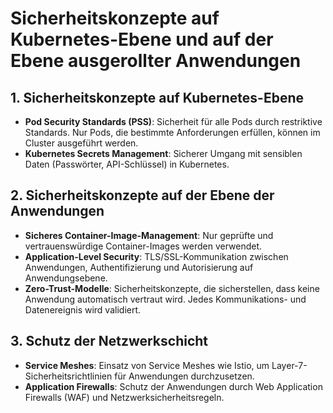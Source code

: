 
# Sicherheitskonzepte auf Kubernetes-Ebene und auf der Ebene ausgerollter Anwendungen

## 1. Sicherheitskonzepte auf Kubernetes-Ebene
- **Pod Security Standards (PSS)**: Sicherheit für alle Pods durch restriktive Standards. Nur Pods, die bestimmte Anforderungen erfüllen, können im Cluster ausgeführt werden.
- **Kubernetes Secrets Management**: Sicherer Umgang mit sensiblen Daten (Passwörter, API-Schlüssel) in Kubernetes.

## 2. Sicherheitskonzepte auf der Ebene der Anwendungen
- **Sicheres Container-Image-Management**: Nur geprüfte und vertrauenswürdige Container-Images werden verwendet.
- **Application-Level Security**: TLS/SSL-Kommunikation zwischen Anwendungen, Authentifizierung und Autorisierung auf Anwendungsebene.
- **Zero-Trust-Modelle**: Sicherheitskonzepte, die sicherstellen, dass keine Anwendung automatisch vertraut wird. Jedes Kommunikations- und Datenereignis wird validiert.

## 3. Schutz der Netzwerkschicht
- **Service Meshes**: Einsatz von Service Meshes wie Istio, um Layer-7-Sicherheitsrichtlinien für Anwendungen durchzusetzen.
- **Application Firewalls**: Schutz der Anwendungen durch Web Application Firewalls (WAF) und Netzwerksicherheitsregeln.

